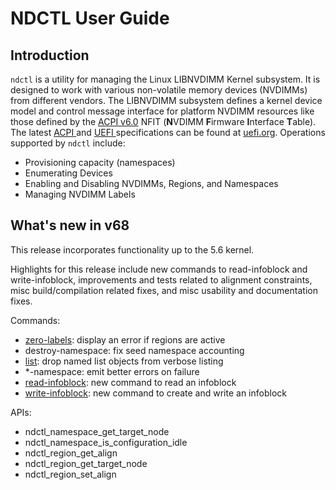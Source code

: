 # NDCTL User Guide

## Introduction

`ndctl` is a utility for managing the Linux LIBNVDIMM Kernel subsystem. It is designed to work with various non-volatile memory devices \(NVDIMMs\) from different vendors. The LIBNVDIMM subsystem defines a kernel device model and control message interface for platform NVDIMM resources like those defined by the [ACPI v6.0](http://www.uefi.org/sites/default/files/resources/ACPI_6_0_Errata_A.PDF) NFIT \(**N**VDIMM **F**irmware **I**nterface **T**able\). The latest [ACPI ](http://www.uefi.org/specifications)and [UEFI ](http://www.uefi.org/specifications)specifications can be found at [uefi.org](http://www.uefi.org). Operations supported by `ndctl` include:

* Provisioning capacity \(namespaces\)
* Enumerating Devices
* Enabling and Disabling NVDIMMs, Regions, and Namespaces
* Managing NVDIMM Labels

## What's new in v68

This release incorporates functionality up to the 5.6 kernel.

Highlights for this release include new commands to read-infoblock and write-infoblock, improvements and tests related to alignment constraints, misc build/compilation related fixes, and misc usability and documentation fixes.

Commands: 

* [zero-labels](ndctl-man-pages/ndctl-zero-labels.md): display an error if regions are active 
* destroy-namespace: fix seed namespace accounting 
* [list](ndctl-man-pages/ndctl-list.md): drop named list objects from verbose listing 
* \*-namespace: emit better errors on failure 
* [read-infoblock](ndctl-man-pages/ndctl-read-infoblock.md): new command to read an infoblock 
* [write-infoblock](ndctl-man-pages/ndctl-write-infoblock.md): new command to create and write an infoblock

APIs: 

* ndctl\_namespace\_get\_target\_node 
* ndctl\_namespace\_is\_configuration\_idle 
* ndctl\_region\_get\_align
* ndctl\_region\_get\_target\_node 
* ndctl\_region\_set\_align

